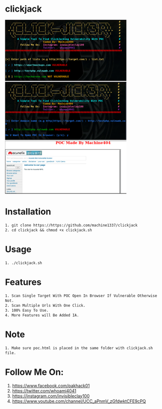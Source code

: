# clickjack
<img src="images/pc1.PNG" width="400"> <img src="images/pc2.PNG" width="400">
<img src="images/pc3.PNG" width="400">

# Installation
    1. git clone https://https://github.com/machine1337/clickjack
    2. cd clickjack && chmod +x clickjack.sh
    
# Usage
    1. ./clickjack.sh
    
# Features
    1. Scan Single Target With POC Open In Browser If Vulnerable Otherwise Not.
    2. Scan Multiple Urls With One Click.
    3. 100% Easy To Use.
    4. More Features will Be Added IA.
    
# Note
    1. Make sure poc.html is placed in the same folder with clickjack.sh file.
    
#  Follow Me On:
    
  1. https://www.facebook.com/pakhack01 
  2. https://twitter.com/whoami4041
  3. https://instagram.com/invisibleclay100 
  5. https://www.youtube.com/channel/UCC_aPnmV_zGfdwktCFE9cPQ 
